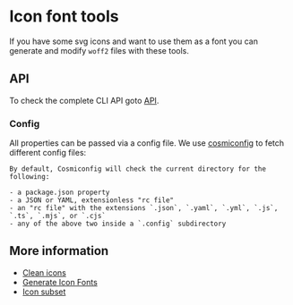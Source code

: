 # Icon font tools

If you have some svg icons and want to use them as a font you can generate and modify `woff2` files with these tools.

## API

To check the complete CLI API goto [API](./docs/API.md).

### Config

All properties can be passed via a config file. We use [cosmiconfig](https://github.com/cosmiconfig/cosmiconfig) to fetch different config files:

```shell
By default, Cosmiconfig will check the current directory for the following:

- a package.json property
- a JSON or YAML, extensionless "rc file"
- an "rc file" with the extensions `.json`, `.yaml`, `.yml`, `.js`, `.ts`, `.mjs`, or `.cjs`
- any of the above two inside a `.config` subdirectory
```

## More information

- [Clean icons](./docs/CleanIcons.md)
- [Generate Icon Fonts](./docs/GenerateIconFonts.md)
- [Icon subset](./docs/IconSubset.md)
